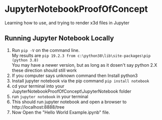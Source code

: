 # JupyterNotebookProofOfConcept
Learning how to use, and trying to render x3d files in Jupyter

## Running Jupyter Notebook Locally
1. Run `pip -V` on the command line.  
  My results are `pip 19.2.3 from c:\python38\lib\site-packages\pip (python 3.8)`  
  You may have a newer version, but as long as it dosen't say python 2.X these direction should still work
1. If you computer says unknown command then Install python3
1. Install jupyter notebook via the pip command `pip install notebook`
1. cd your terminal into your JupyterNotebookProofOfConcept\JupyterNotebook folder
1. run `jupyter notebook` in your terminal
1. This should run jupyter notebook and open a browser to http://localhost:8888/tree
1. Now Open the "Hello World Example.ipynb" file.
